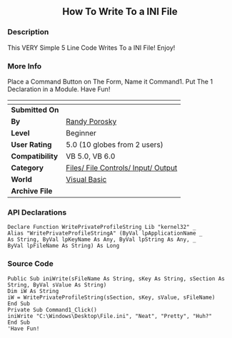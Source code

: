 ﻿<div align="center">

## How To Write To a INI File


</div>

### Description

This VERY Simple 5 Line Code Writes To a INI File! Enjoy!
 
### More Info
 
Place a Command Button on The Form, Name it Command1. Put The 1 Declaration in a Module. Have Fun!


<span>             |<span>
---                |---
**Submitted On**   |
**By**             |[Randy Porosky](https://github.com/Planet-Source-Code/PSCIndex/blob/master/ByAuthor/randy-porosky.md)
**Level**          |Beginner
**User Rating**    |5.0 (10 globes from 2 users)
**Compatibility**  |VB 5\.0, VB 6\.0
**Category**       |[Files/ File Controls/ Input/ Output](https://github.com/Planet-Source-Code/PSCIndex/blob/master/ByCategory/files-file-controls-input-output__1-3.md)
**World**          |[Visual Basic](https://github.com/Planet-Source-Code/PSCIndex/blob/master/ByWorld/visual-basic.md)
**Archive File**   |[](https://github.com/Planet-Source-Code/randy-porosky-how-to-write-to-a-ini-file__1-10369/archive/master.zip)

### API Declarations

```
Declare Function WritePrivateProfileString Lib "kernel32" _
Alias "WritePrivateProfileStringA" (ByVal lpApplicationName _
As String, ByVal lpKeyName As Any, ByVal lpString As Any, _
ByVal lpFileName As String) As Long
```


### Source Code

```
Public Sub iniWrite(sFileName As String, sKey As String, sSection As String, ByVal sValue As String)
Dim iW As String
iW = WritePrivateProfileString(sSection, sKey, sValue, sFileName)
End Sub
Private Sub Command1_Click()
iniWrite "C:\Windows\Desktop\File.ini", "Neat", "Pretty", "Huh?"
End Sub
'Have Fun!
```

